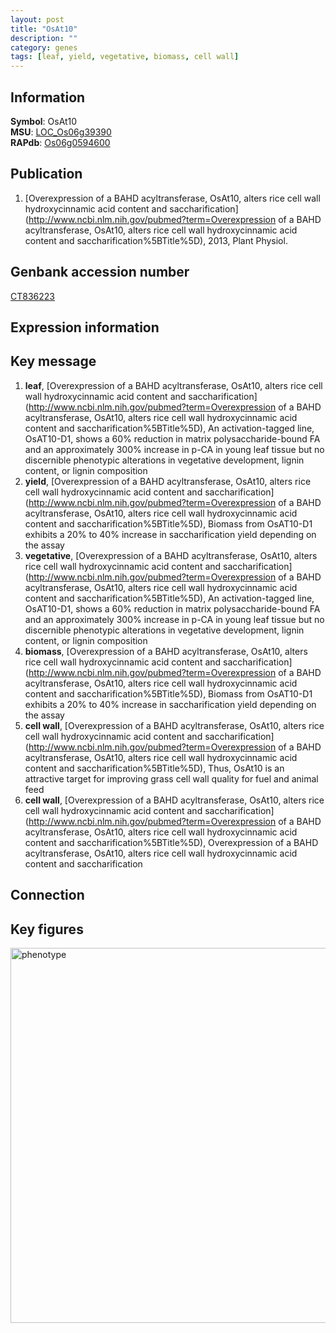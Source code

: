 ```yaml
---
layout: post
title: "OsAt10"
description: ""
category: genes
tags: [leaf, yield, vegetative, biomass, cell wall]
---
```


## Information
__Symbol__: OsAt10  
__MSU__: [LOC_Os06g39390](http://rice.plantbiology.msu.edu/cgi-bin/ORF_infopage.cgi?orf=LOC_Os06g39390)  
__RAPdb__: [Os06g0594600](http://rapdb.dna.affrc.go.jp/viewer/gbrowse_details/irgsp1?name=Os06g0594600)  

## Publication
1. [Overexpression of a BAHD acyltransferase, OsAt10, alters rice cell wall hydroxycinnamic acid content and saccharification](http://www.ncbi.nlm.nih.gov/pubmed?term=Overexpression of a BAHD acyltransferase, OsAt10, alters rice cell wall hydroxycinnamic acid content and saccharification%5BTitle%5D), 2013, Plant Physiol.

## Genbank accession number
[CT836223](http://www.ncbi.nlm.nih.gov/nuccore/CT836223)  

## Expression information

## Key message
1. __leaf__, [Overexpression of a BAHD acyltransferase, OsAt10, alters rice cell wall hydroxycinnamic acid content and saccharification](http://www.ncbi.nlm.nih.gov/pubmed?term=Overexpression of a BAHD acyltransferase, OsAt10, alters rice cell wall hydroxycinnamic acid content and saccharification%5BTitle%5D),  An activation-tagged line, OsAT10-D1, shows a 60% reduction in matrix polysaccharide-bound FA and an approximately 300% increase in p-CA in young leaf tissue but no discernible phenotypic alterations in vegetative development, lignin content, or lignin composition
2. __yield__, [Overexpression of a BAHD acyltransferase, OsAt10, alters rice cell wall hydroxycinnamic acid content and saccharification](http://www.ncbi.nlm.nih.gov/pubmed?term=Overexpression of a BAHD acyltransferase, OsAt10, alters rice cell wall hydroxycinnamic acid content and saccharification%5BTitle%5D),  Biomass from OsAT10-D1 exhibits a 20% to 40% increase in saccharification yield depending on the assay
3. __vegetative__, [Overexpression of a BAHD acyltransferase, OsAt10, alters rice cell wall hydroxycinnamic acid content and saccharification](http://www.ncbi.nlm.nih.gov/pubmed?term=Overexpression of a BAHD acyltransferase, OsAt10, alters rice cell wall hydroxycinnamic acid content and saccharification%5BTitle%5D),  An activation-tagged line, OsAT10-D1, shows a 60% reduction in matrix polysaccharide-bound FA and an approximately 300% increase in p-CA in young leaf tissue but no discernible phenotypic alterations in vegetative development, lignin content, or lignin composition
4. __biomass__, [Overexpression of a BAHD acyltransferase, OsAt10, alters rice cell wall hydroxycinnamic acid content and saccharification](http://www.ncbi.nlm.nih.gov/pubmed?term=Overexpression of a BAHD acyltransferase, OsAt10, alters rice cell wall hydroxycinnamic acid content and saccharification%5BTitle%5D),  Biomass from OsAT10-D1 exhibits a 20% to 40% increase in saccharification yield depending on the assay
5. __cell wall__, [Overexpression of a BAHD acyltransferase, OsAt10, alters rice cell wall hydroxycinnamic acid content and saccharification](http://www.ncbi.nlm.nih.gov/pubmed?term=Overexpression of a BAHD acyltransferase, OsAt10, alters rice cell wall hydroxycinnamic acid content and saccharification%5BTitle%5D),  Thus, OsAt10 is an attractive target for improving grass cell wall quality for fuel and animal feed
6. __cell wall__, [Overexpression of a BAHD acyltransferase, OsAt10, alters rice cell wall hydroxycinnamic acid content and saccharification](http://www.ncbi.nlm.nih.gov/pubmed?term=Overexpression of a BAHD acyltransferase, OsAt10, alters rice cell wall hydroxycinnamic acid content and saccharification%5BTitle%5D), Overexpression of a BAHD acyltransferase, OsAt10, alters rice cell wall hydroxycinnamic acid content and saccharification

## Connection

## Key figures
<img src="http://ricencode.github.io/images/OsAt10.pheno.png" alt="phenotype"  style="width: 600px;"/>



